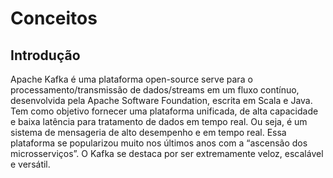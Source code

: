 # Conceitos


## Introdução 

Apache Kafka é uma plataforma open-source serve para o processamento/transmissão de dados/streams em um fluxo contínuo, desenvolvida pela Apache Software Foundation, escrita em Scala e Java. Tem como objetivo fornecer uma plataforma unificada, de alta capacidade e baixa latência para tratamento de dados em tempo real. Ou seja, é um sistema de mensageria de alto desempenho e em tempo real. Essa plataforma se popularizou muito nos últimos anos com a “ascensão dos microsserviços”. O Kafka se destaca por ser extremamente veloz, escalável e versátil.



